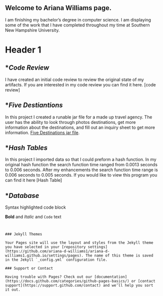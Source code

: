 ## Welcome to Ariana Williams page.

I am finishing my bachelor’s degree in computer science. I am displaying some of the work that I have completed throughout my time at Southern New Hampshire University.

# Header 1

## **Code Review*
I have created an initial code review to review the original state of my artifacts. If you are interested in my code review you can find it here. [code review]

## **Five Destiantions* 
In this project I created a runable jar file for a made up travel agency. The user has the ability to look through photos destinations, get more information about the destinations, and fill out an inquiry sheet to get more information.
[Five Destinations jar file](https://github.com/ariana-d-williams1/ariana-d-williams1.github.io/blob/main/fiveDestinationsRun.jar).

## **Hash Tables*
In this project I imported data so that I could preform a hash function. In my original hash function the search function time ranged from 0.0013 seconds to 0.006 seconds. After my enhancements the search function time range is 0.006 seconds to 0.005 seconds. If you would like to view this program you can find it here [Hash Table]

## **Database*

Syntax highlighted code block


**Bold** and _Italic_ and `Code` text


```


### Jekyll Themes

Your Pages site will use the layout and styles from the Jekyll theme you have selected in your [repository settings](https://github.com/ariana-d-williams1/ariana-d-williams1.github.io/settings/pages). The name of this theme is saved in the Jekyll `_config.yml` configuration file.

### Support or Contact

Having trouble with Pages? Check out our [documentation](https://docs.github.com/categories/github-pages-basics/) or [contact support](https://support.github.com/contact) and we’ll help you sort it out.
